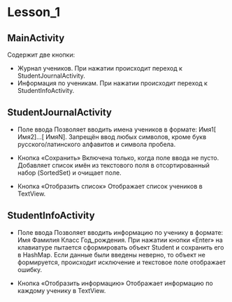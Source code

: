 # Lesson_1

## MainActivity
Содержит две кнопки:
* Журнал учеников. При нажатии происходит переход к StudentJournalActivity.
* Информация по ученикам. При нажатии происходит переход к StudentInfoActivity.

## StudentJournalActivity
* Поле ввода
   Позволяет вводить имена учеников в формате: Имя1\[ Имя2]...\[ ИмяN].
   Запрещён ввод любых символов, кроме букв русского/латинского алфавитов и символа пробела.

* Кнопка «Сохранить»
   Включена только, когда поле ввода не пусто.
   Добавляет список имён из текстового поля в отсортированный набор (SortedSet) и очищает поле.

* Кнопка «Отобразить список»
   Отображает список учеников в TextView.

## StudentInfoActivity
* Поле ввода
   Позволяет вводить информацию по ученику в формате: Имя Фамилия Класс Год_рождения.
   При нажатии кнопки «Enter» на клавиатуре пытается сформировать объект Student и сохранить его в HashMap.
   Если данные были введены неверно, то объект не формируется, происходит исключение и текстовое поле отображает ошибку.

* Кнопка «Отобразить информацию»
   Отображает информацию по каждому ученику в TextView.